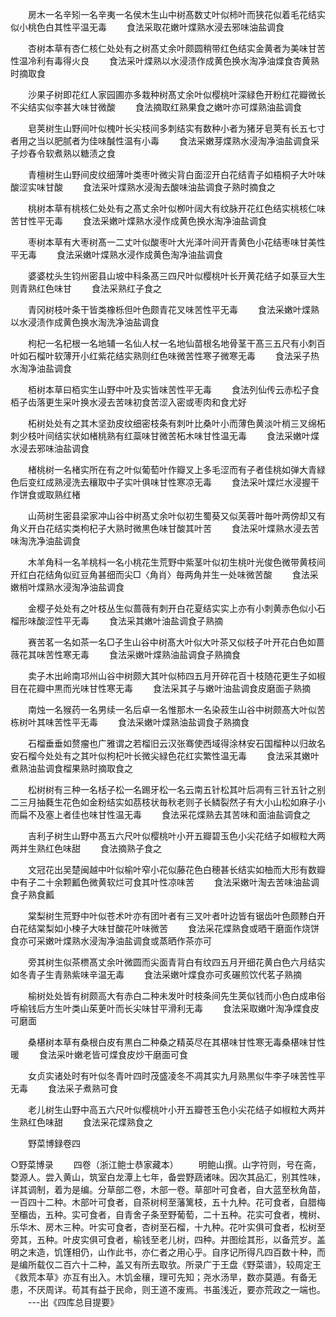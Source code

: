 <!-- { "loadSidebar": true } -->
　　房木一名辛矧一名辛夷一名侯木生山中树髙数丈叶似柿叶而狭花似着毛花结实似小桃色白其性平温无毒
　　食法采取花嫩叶煠熟水浸去邪味油盐调食

　　杏树本草有杏仁核仁处处有之树髙丈余叶颇圆稍带红色结实金黄者为美味甘苦性温冷利有毒得火良
　　食法采叶煠熟以水浸渍作成黄色换水淘净油煠食杏黄熟时摘取食

　　沙果子树即花红人家园圃亦多栽种树髙丈余叶似樱桃叶深緑色开粉红花瓣微长不尖结实似李甚大味甘微酸
　　食法摘取红熟果食之嫩叶亦可煠熟油盐调食

　　皂荚树生山野间叶似槐叶长尖枝间多刺结实有数种小者为猪牙皂荚有长五七寸者用之当以肥腻者为佳味醎性温有小毒
　　食法采嫩芽煠熟水浸淘净油盐调食采子炒舂令软煮熟以糖渍之食

　　青檀树生山野间皮纹细薄叶类枣叶微尖背白面涩开白花结青子如梧桐子大叶味酸涩实味甘酸
　　食法采叶煠熟水浸淘去酸味油盐调食子熟时摘食之

　　桃树本草有桃核仁处处有之髙丈余叶似栁叶阔大有纹脉开花红色结实桃核仁味苦甘性平无毒
　　食法采嫩叶煠熟水浸作成黄色换水淘净油盐调食

　　枣树本草有大枣树髙一二丈叶似酸枣叶大光泽叶间开青黄色小花结枣味甘美性平无毒
　　食法采嫩叶煠熟水浸作成黄色淘净油盐调食

　　婆婆枕头生钧州密县山坡中科条髙三四尺叶似樱桃叶长开黄花结子如菉豆大生则青熟红色味甘
　　食法采熟红子食之

　　青冈树枝叶条干皆类橡栎但叶色颇青花叉味苦性平无毒
　　食法采嫩叶煠熟以水浸渍作成黄色换水淘洗净油盐调食

　　枸杞一名杞根一名地辅一名仙人杖一名地仙苗根名地骨茎干髙三五尺有小刺百叶如石榴叶软薄开小红紫花结实熟则红色味微苦性寒子微寒无毒
　　食法采子热水淘净油盐调食

　　栢树本草曰栢实生山野中叶及实皆味苦性平无毒
　　食法列仙传云赤松子食栢子齿落更生采叶换水浸去苦味初食苦涩入密或枣肉和食尤好

　　柘树处处有之其木坚劲皮纹细密枝条有刺叶比桑叶小而薄色黄淡叶梢三叉绵柘刺少枝叶间结实状如楮桃熟有红蘂味甘微苦柘木味甘性温无毒
　　食法采嫩叶煠水浸去邪味油盐调食

　　楮桃树一名楮实所在有之叶似葡萄叶作瓣叉上多毛涩而有子者佳桃如弹大青緑色后变红成熟浸洗去穰取中子实叶俱味甘性寒凉无毒
　　食法采叶煠烂水浸握干作饼食或取熟红楮

　　山苘树生密县梁家冲山谷中树髙丈余叶似初生蜀葵又似芙蓉叶毎叶两傍却又有角义开白花结实类枸杞子大熟时微黒色味甘酸其叶苦
　　食法采叶煠熟水浸去苦味淘洗净油盐调食

　　木羊角科一名羊桃枓一名小桃花生荒野中紫茎叶似初生桃叶光俊色微带黄枝间开红白花结角似豇豆角甚细而尖□〈角肖〉毎两角并生一处味微苦酸
　　食法采嫩梢叶煠熟水浸淘净油盐调食

　　金樱子处处有之叶枝丛生似蔷薇有刺开白花夏结实实上亦有小刺黄赤色似小石榴形味酸涩性平无毒
　　食法采其嫩叶油盐调食子熟摘

　　赛苦茗一名如茶一名□子生山谷中树髙大叶似大叶茶又似枝子叶开花白色如蔷薇花其味苦性寒无毒
　　食法采嫩叶煠熟油盐调食子熟摘食

　　卖子木出岭南邛州山谷中树颇大其叶似柿四五月开碎花百十枝随花更生子如椒目在花瓣中黒而光味甘性寒无毒
　　食法采其子与嫩叶油盐调食皮磨面子熟摘

　　南烛一名猴药一名男续一名后卓一名惟那木一名染菽生山谷中树颇髙大叶似苦栋树叶其味苦性平无毒
　　食法采嫩叶煠熟油盐调食子熟摘食

　　石榴垂垂如赘瘤也广雅谓之若榴旧云汉张骞使西域得涂林安石国榴种以归故名安石榴今处处有之其叶似枸杞叶长微尖緑色花红实繁性温无毒
　　食法采其嫩叶煮熟油盐调食榴果熟时摘取食之

　　松树树有三种一名栝子松一名踢牙松一名云南五针松其叶后凋有三针五针之别二三月抽蕤生花色如金粉结实如茘枝状毎秋老则子长鳞裂然子有大小山松如麻子小而扁不及塞上者佳也味甘性温无毒
　　食法采花煠熟去其苦味和面油盐调食之

　　吉利子树生山野中髙五六尺叶似樱桃叶小开五瓣碧玉色小尖花结子如椒粒大两两并生熟红色味甜
　　食法摘熟子食之

　　文冠花出吴楚闽越中叶似榆叶窄小花似藤花色白穂甚长结实如柚而大形有数瓣中有子二十余颗瓤色微黄软烂可食其叶性凉味苦
　　食法采嫩叶淘去苦味油盐调食子熟食瓤

　　棠梨树生荒野中叶似苍术叶亦有团叶者有三叉叶者叶边皆有锯齿叶色颇黪白开白花结棠梨如小楝子大味甘酸花叶味微苦
　　食法采花煠熟食或晒干磨面作烧饼食亦可采嫩叶煠熟水浸淘净油盐调食或蒸晒作茶亦可

　　旁其树生似茶槚髙丈余叶微圆而尖面青背白有纹四五月开细花黄白色六月结实如冬青子生青熟紫味辛温无毒
　　食法采嫩叶煠食亦可炙碾煎饮代茗子熟摘

　　榆树处处皆有树颇高大有赤白二种未发叶时枝条间先生荚似钱而小色白成串俗呼榆钱后方生叶类山茱茰叶而长尖味甘平滑利无毒
　　食法采取嫩叶淘净煠食皮可磨面

　　桑椹树本草有桑根白皮有黒白二种桑之精英尽在其椹味甘性寒无毒桑椹味甘性暖
　　食法采叶嫩老皆可煠食皮炒干磨面可食

　　女贞实诸处时有叶似冬青叶四时茂盛凌冬不凋其实九月熟黒似牛李子味苦性平无毒
　　食法采子煮熟可食

　　老儿树生山野中高五六尺叶似樱桃叶小开五瓣苍玉色小尖花结子如椒粒大两并生熟红色味甜
　　食法采花煠熟食之

　　野菜博録卷四


○野菜博录
　　四卷（浙江鲍士恭家藏本）
　　明鲍山撰。山字符则，号在斋，婺源人。尝入黄山，筑室白龙潭上七年，备尝野蔬诸味。因次其品汇，别其性味，详其调制，着为是编。分草部二卷，木部一卷。草部叶可食者，自大蓝至秋角苗，一百四十二种。木部叶可食者，自茶树柯至藩篱枝，五十九种。花可食者，自腊梅至欛齿，五种。实可食者，自青舍子条至野葡萄，二十五种。花实可食者，槐树、乐华木、房木三种。叶实可食者，杏树至石榴，十九种。花叶实俱可食者，松树至旁其，五种。叶皮实俱可食者，榆钱至老儿树，四种。并图绘其形，以备荒岁。盖明之末造，饥馑相仍，山作此书，亦仁者之用心乎。自序记所得凡四百数十种，而是编所载仅二百六十二种，盖又有所去取欤。所录广于王盘《野菜谱》，较周定王《救荒本草》亦互有出入。木饥金穰，理可先知；尧水汤旱，数亦莫遁。有备无患，不厌周详。苟其有益于民命，则王道不废焉。书虽浅近，要亦荒政之一端也。
　　---出《四库总目提要》
